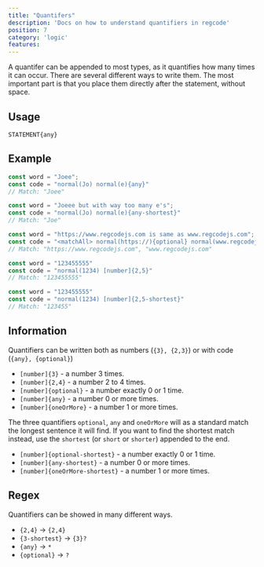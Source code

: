 ```yaml
---
title: "Quantifers"
description: 'Docs on how to understand quantifiers in regcode'
position: 7
category: 'logic'
features:
---
```


A quantifer can be appended to most types, as it quantifies how many times it can occur. There are several different ways to write them. The most important part is that you place them directly after the statement, without space.
## Usage

`STATEMENT{any}`

## Example

```ts
const word = "Joee";
const code = "normal(Jo) normal(e){any}"
// Match: "Joee"

const word = "Joeee but with way too many e's";
const code = "normal(Jo) normal(e){any-shortest}" 
// Match: "Joe"

const word = "https://www.regcodejs.com is same as www.regcodejs.com";
const code = "<matchAll> normal(https://){optional} normal(www.regcodejs.com)" 
// Match: "https://www.regcodejs.com", "www.regcodejs.com"

const word = "123455555"
const code = "normal(1234) [number]{2,5}"
// Match: "123455555"

const word = "123455555"
const code = "normal(1234) [number]{2,5-shortest}"
// Match: "123455"
```

## Information

Quantifiers can be written both as numbers (`{3}, {2,3}`) or with code (`{any}, {optional}`)

* `[number]{3}` - a number 3 times.
* `[number]{2,4}` - a number 2 to 4 times.
* `[number]{optional}` - a number exactly 0 or 1 time.
* `[number]{any}` - a number 0 or more times.
* `[number]{oneOrMore}` - a number 1 or more times.

The three quantifiers `optional`, `any` and `oneOrMore` will as a standard match the longest sentence it will find. If you want to find the shortest match instead, use the `shortest` (or `short` or `shorter`) appended to the end.

* `[number]{optional-shortest}` - a number exactly 0 or 1 time.
* `[number]{any-shortest}` - a number 0 or more times.
* `[number]{oneOrMore-shortest}` - a number 1 or more times.


## Regex

Quantifiers can be showed in many different ways.
- `{2,4}` -> `{2,4}`
- `{3-shortest}` -> `{3}?` 
- `{any}` -> `*`
- `{optional}` -> `?`
